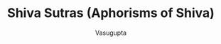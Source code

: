 ---
title: "Shiva Sutras (Aphorisms of Shiva)"
author: ["Vasugupta"]
year: 850
language: ["Sanskrit", "English"]
genre: ["Philosophy", "Religious Texts", "Tantric Texts", "Classical Literature"]
description: "The Shiva Sutras represent Kashmir Shaivism's foundational text, presenting non-dual Shaiva philosophy through 77 cryptic aphorisms revealed to sage Vasugupta addressing consciousness as Shiva, recognition (pratyabhijna) as liberation path, and spontaneous divine nature's realization. Composed around 9th century CE, these profound sutras establish Trika philosophy's framework: consciousness (Shiva) as sole reality containing all manifestation as self-expression, individual limitation through maya creating apparent bondage, and liberation through recognizing one's essential Shiva-nature already present. The three sections (unmesa—awakening, shaktopaya—energy-means, anavopaya—individual-means) present progressive paths from direct recognition through energy practices to gradual individual effort, accommodating different spiritual capacities. Beyond cryptic aphorisms, commentaries (especially Kshemaraja's Vimarsini) elaborate profound philosophy: consciousness's dynamic self-awareness (vimarsha), absolute freedom (svatantrya), and world as consciousness's creative pulsation (spanda). The work profoundly influenced Kashmir Shaivism establishing it as sophisticated non-dual philosophy rivaling Advaita Vedanta while offering distinctive emphasis on consciousness's dynamic creative nature, divine embodiment, and aesthetic-mystical realization."
collections: ['philosophy', 'religious-texts', 'religious-texts', 'classical-literature', 'philosophy']
sources:
  - name: "Internet Archive (Jaideva Singh translation with commentary)"
    url: "https://archive.org/details/ShivaSutras_201405"
    type: "other"
references:
  - name: "Wikipedia: Shiva Sutras of Vasugupta"
    url: "https://en.wikipedia.org/wiki/Shiva_Sutras_of_Vasugupta"
    type: "wikipedia"
  - name: "Wikipedia: Vasugupta"
    url: "https://en.wikipedia.org/wiki/Vasugupta"
    type: "wikipedia"
  - name: "Wikipedia: Kashmir Shaivism"
    url: "https://en.wikipedia.org/wiki/Kashmir_Shaivism"
    type: "wikipedia"
  - name: "Wikipedia: Pratyabhijna"
    url: "https://en.wikipedia.org/wiki/Pratyabhijna"
    type: "wikipedia"
  - name: "Open Library: Shiva Sutras (Aphorisms of"
    url: "https://openlibrary.org/search?q=Shiva+Sutras+Aphorisms+of+Shiva+year+Vasugupta"
    type: "other"
featured: false
publishDate: 2025-10-30
tags: ['classical-literature', 'philosophy', 'religious']
---
